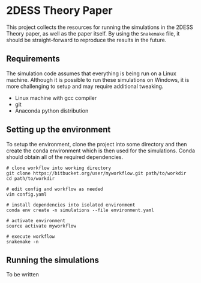 # 2DESS Theory Paper

This project collects the resources for running the simulations in the 2DESS
Theory paper, as well as the paper itself. By using the ```Snakemake``` file,
it should be straight-forward to reproduce the results in the future.

## Requirements

The simulation code assumes that everything is being run on a Linux machine.
Although it is possible to run these simulations on Windows, it is more
challenging to setup and may require additional tweaking. 

- Linux machine with gcc compiler
- git
- Anaconda python distribution

## Setting up the environment

To setup the environment, clone the project into some directory and then create
the conda environment which is then used for the simulations. Conda should
obtain all of the required dependencies.

```
# clone workflow into working directory
git clone https://bitbucket.org/user/myworkflow.git path/to/workdir
cd path/to/workdir

# edit config and workflow as needed
vim config.yaml

# install dependencies into isolated environment
conda env create -n simulations --file environment.yaml

# activate environment
source activate myworkflow

# execute workflow
snakemake -n
```

## Running the simulations

To be written
